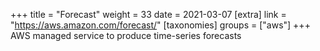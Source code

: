+++
title = "Forecast"
weight = 33
date = 2021-03-07
[extra]
link = "https://aws.amazon.com/forecast/"
[taxonomies]
groups = ["aws"]
+++
AWS managed service to produce time-series forecasts

